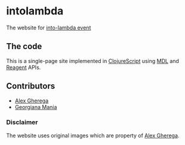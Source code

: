 # intolambda
The website for [into-lambda event](http://www.icslab.eu/intolambda/index.html)

## The code
This is a single-page site implemented in [ClojureScript](https://github.com/clojure/clojurescript) using [MDL](https://getmdl.io/) and [Reagent](https://reagent-project.github.io/) APIs.

## Contributors

* [Alex Gherega](https://github.com/alex-gherega)
* [Georgiana Mania](https://github.com/georgi-mania)


### Disclaimer

The website uses original images which are property of [Alex Gherega](https://github.com/alex-gherega).   

